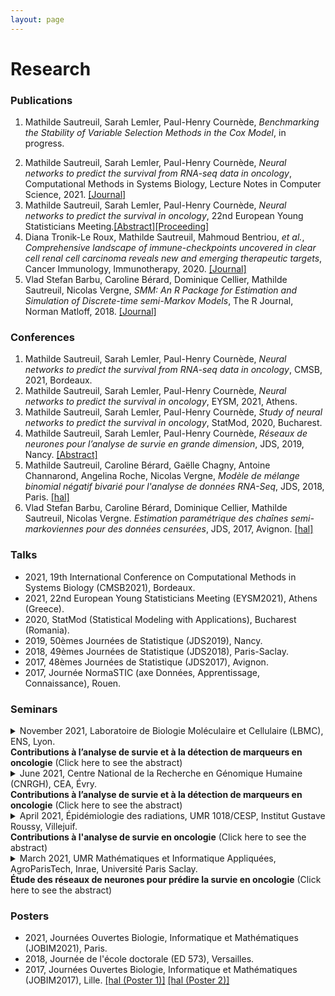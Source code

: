 ```yaml
---
layout: page
---
```


<div class="text-center">
  <h1>  Research</h1>
    </div>


### Publications

1. Mathilde Sautreuil, Sarah Lemler, Paul-Henry Cournède, *Benchmarking the Stability of Variable Selection Methods in the Cox Model*, in progress.
<!---[[Journal]](https://link-springer-com.insb.bib.cnrs.fr/article/10.1007%2Fs00262-020-02530-x)--->
<!---2. Mathilde Sautreuil, Sarah Lemler, Paul-Henry Cournède, *Neural network for survival analysis*, accepted to CMSB2021. [[hal]](https://hal-centralesupelec.archives-ouvertes.fr/hal-03224492/document)--->
2. Mathilde Sautreuil, Sarah Lemler, Paul-Henry Cournède, *Neural networks to predict the survival from RNA-seq data in oncology*, Computational Methods in Systems Biology, Lecture Notes in Computer Science, 2021. [[Journal]](https://link.springer.com/book/10.1007/978-3-030-85633-5)
3. Mathilde Sautreuil, Sarah Lemler, Paul-Henry Cournède, *Neural networks to predict the survival in oncology*, 22nd European Young Statisticians Meeting.[[Abstract]](https://www.eysm2021.panteion.gr/files/Book_of_Abstracts_EYSM_2021.pdf#page=49)[[Proceeding]](https://www.eysm2021.panteion.gr/files/Proceedings_EYSM_2021.pdf#page=117)
4. Diana Tronik-Le Roux, Mathilde Sautreuil, Mahmoud Bentriou, *et al.*, *Comprehensive landscape of immune-checkpoints uncovered in clear cell renal cell carcinoma reveals new and emerging therapeutic targets*, Cancer Immunology, Immunotherapy, 2020. [[Journal]](https://link.springer.com/article/10.1007%2Fs00262-020-02530-x)
5. Vlad Stefan Barbu, Caroline Bérard, Dominique Cellier, Mathilde Sautreuil, Nicolas Vergne, *SMM: An R Package for Estimation and Simulation of Discrete-time semi-Markov Models*, The R Journal, Norman Matloff, 2018. [[Journal]](https://journal.r-project.org/archive/2018/RJ-2018-050/RJ-2018-050.pdf)

### Conferences

1. Mathilde Sautreuil, Sarah Lemler, Paul-Henry Cournède, *Neural networks to predict the survival from RNA-seq data in oncology*, CMSB, 2021, Bordeaux.
1. Mathilde Sautreuil, Sarah Lemler, Paul-Henry Cournède, *Neural networks to predict the survival in oncology*, EYSM, 2021, Athens.
1. Mathilde Sautreuil, Sarah Lemler, Paul-Henry Cournède, *Study of neural networks to predict the survival in oncology*, StatMod, 2020, Bucharest.
2. Mathilde Sautreuil, Sarah Lemler, Paul-Henry Cournède, *Réseaux de neurones pour l’analyse de survie en grande dimension*, JDS, 2019, Nancy. [[Abstract]](http://jds2019.sfds.asso.fr/program/Soumissions/subm180.pdf)
3. Mathilde Sautreuil, Caroline Bérard, Gaëlle Chagny, Antoine Channarond, Angelina Roche, Nicolas Vergne, *Modèle de mélange binomial négatif bivarié pour l'analyse de données RNA-Seq*, JDS, 2018, Paris. [[hal]](https://hal.archives-ouvertes.fr/hal-02337265/)
4. Vlad Stefan Barbu, Caroline Bérard, Dominique Cellier, Mathilde Sautreuil, Nicolas Vergne. *Estimation paramétrique des chaînes semi-markoviennes pour des données censurées*, JDS, 2017, Avignon. [[hal]](https://hal.archives-ouvertes.fr/hal-02337254/)

### Talks

* 2021, 19th International Conference on Computational Methods in Systems Biology (CMSB2021), Bordeaux.
* 2021, 22nd European Young Statisticians Meeting (EYSM2021), Athens (Greece).
* 2020, StatMod (Statistical Modeling with Applications), Bucharest (Romania).
* 2019, 50èmes Journées de Statistique (JDS2019), Nancy.
* 2018, 49èmes Journées de Statistique (JDS2018), Paris-Saclay.
* 2017, 48èmes Journées de Statistique (JDS2017), Avignon.
* 2017, Journée NormaSTIC (axe Données, Apprentissage, Connaissance), Rouen.

### Seminars
<details>
<summary>November 2021, Laboratoire de Biologie Moléculaire et Cellulaire (LBMC), ENS, Lyon. <br>
<b class="term">Contributions à l’analyse de survie et à la détection de marqueurs en oncologie</b> (Click here to see the abstract) </summary>
<p>
Résumé : <br>
Dans cette présentation, je présente mes principaux travaux de recherche réalisés pendant ma thèse. Dans une première partie, je présente les contributions concernant la détection de marqueurs dans le cadre du cancer du rein à cellules claires (ccRCC). Dans un premier temps, j'ai mis en place une méthode d'analyse différentielle et d'apprentissage statistique qui a permis de mettre en évidence une cible thérapeutique potentielle pour le ccRCC. Dans un second temps, je présente succinctement l'étude de stabilité des méthodes de sélection de variables dans le cadre du modèle de Cox en grande dimension. Dans la deuxième partie de cet exposé, je présente mes travaux sur l'étude des réseaux de neurones pour prédire la survie à partir de données RNA-seq en oncologie.
</p>
</details>
<details>
<summary>June 2021, Centre National de la Recherche en Génomique Humaine (CNRGH), CEA, Évry. <br>
<b class="term">Contributions à l’analyse de survie et à la détection de marqueurs en oncologie</b> (Click here to see the abstract) </summary>
<p>
Résumé : <br>
Dans cette présentation, je présente mes principaux travaux de recherche réalisés pendant ma thèse. Dans une première partie, je présente les contributions concernant la détection de marqueurs dans le cadre du cancer du rein à cellules claires (ccRCC). Dans un premier temps, j'ai mis en place une méthode d'analyse différentielle et d'apprentissage statistique qui a permis de mettre en évidence une cible thérapeutique potentielle pour le ccRCC. Dans un second temps, je présente succinctement l'étude de stabilité des méthodes de sélection de variables dans le cadre du modèle de Cox en grande dimension. Dans la deuxième partie de cet exposé, je présente mes travaux sur l'étude des réseaux de neurones pour prédire la survie à partir de données RNA-seq en oncologie.
</p>
</details>
<details>
<summary>April 2021, Épidémiologie des radiations, UMR 1018/CESP, Institut Gustave Roussy, Villejuif. <br>
<b class="term">Contributions à l'analyse de survie en oncologie</b> (Click here to see the abstract) </summary>
<p> Résumé : <br>
La médecine de précision en oncologie permet d’adapter les traitements aux caractéristiques des patients. L’utilisation des données d’expression de gènes comme caractéristiques amène de nouvelles problématiques : la grande dimension. L’objectif de cette présentation est d’étudier et développer des méthodes adaptées à la grande dimension pour l’analyse de survie en oncologie. Dans une première partie de cet exposé, nous étudions les méthodes de régularisation et de screening pour mettre en évidence les gènes influençant la survie des patients. La stabilité de ces méthodes est étudiée à partir d’indices de similarité et d’autres critères sur des données simulées et réelles. Dans la seconde partie de cette présentation, nous nous intéressons à la prédiction de la survie en grande dimension.  La méthode classique pour prédire la survie en grande dimension consiste à utiliser une procédure Lasso utilisant la log-vraisemblance partielle. Les méthodes de deep learning sont des méthodes de plus en plus populaires permettant de gérer des effets non-linéaires et des interactions. Nous nous sommes intéressés à deux approches de réseaux de neurones pour prédire la survie en grande dimension : une basée sur la log-vraisemblance partielle de Cox (appelée cox-nnet) et une seconde sur un modèle à temps discret prédisant directement le risque instantané. Nous nous sommes particulièrement concentrés sur cette dernière en proposant plusieurs structures et des régularisations adaptées. Pour comparer les performances des différentes méthodes, nous avons d’une part créé un plan de simulations avec des données de différents niveaux de complexité et d’autre part considéré deux jeux de données réelles. 
</p>
</details>
<details><summary>March 2021, UMR Mathématiques et Informatique Appliquées, AgroParisTech, Inrae, Université Paris Saclay. <br>
<b class="term">Étude des réseaux de neurones pour prédire la survie en oncologie</b>  (Click here to see the abstract) </summary>
<p>Résumé : <br>
Dans cette présentation, on étudie le potentiel des réseaux de neurones pour la prédiction de la survie en grande dimension. Dans les études cliniques en oncologie, le nombre de variables est de plus en plus important notamment grâce aux données omiques, mais la taille des cohortes de patients reste relativement modeste. La méthode classique pour prédire la survie en grande dimension consiste à utiliser une procédure Lasso utilisant la log-vraisemblance partielle de Cox. Les méthodes de deep learning sont des méthodes de plus en plus populaires permettant de gérer des effets non-linéaires et des interactions. Nous nous sommes intéressés à deux approches de réseaux de neurones pour prédire la survie en grande dimension : une basée sur la log-vraisemblance partielle de Cox (appelée cox-nnet) et une seconde sur un modèle à temps discret prédisant directement le facteur de risque. Nous nous sommes particulièrement concentrés sur cette dernière en proposant plusieurs structures et des régularisations adaptées (notamment de type fused-lasso). Pour comparer les performances des différentes méthodes, nous avons d’une part créé un plan de simulations avec des données de différents niveaux de complexité et d’autre part considéré deux jeux de données réelles.
</p>
</details>

### Posters

* 2021, Journées Ouvertes Biologie, Informatique et Mathématiques (JOBIM2021), Paris.
* 2018, Journée de l'école doctorale (ED 573), Versailles.
* 2017, Journées Ouvertes Biologie, Informatique et Mathématiques (JOBIM2017), Lille. [[hal (Poster 1)]](https://hal.archives-ouvertes.fr/hal-01563604/document#page=160) [[hal (Poster 2)]](https://hal.archives-ouvertes.fr/hal-01563604/document#page=161)
